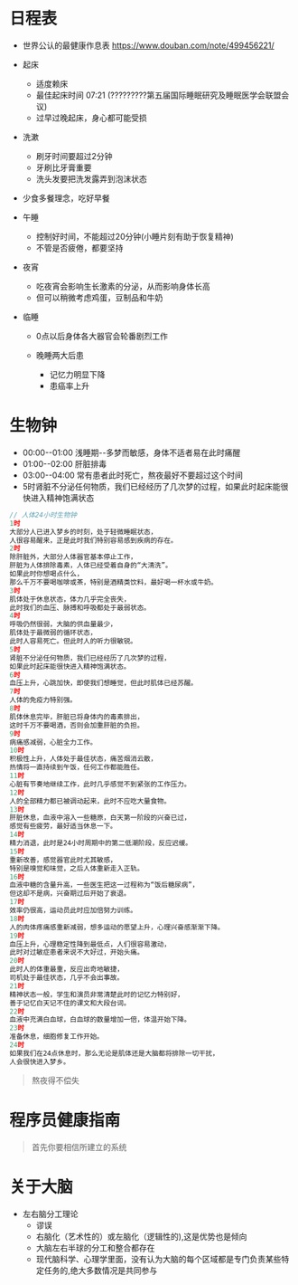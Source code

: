 # 日程表

- 世界公认的最健康作息表 <https://www.douban.com/note/499456221/>
- 起床

  - 适度赖床
  - 最佳起床时间 07:21 (?????????第五届国际睡眠研究及睡眠医学会联盟会议)
  - 过早过晚起床，身心都可能受损

- 洗漱

  - 刷牙时间要超过2分钟
  - 牙刷比牙膏重要
  - 洗头发要把洗发露弄到泡沫状态

- 少食多餐理念，吃好早餐

- 午睡

  - 控制好时间，不能超过20分钟(小睡片刻有助于恢复精神)
  - 不管是否疲倦，都要坚持

- 夜宵

  - 吃夜宵会影响生长激素的分泌，从而影响身体长高
  - 但可以稍微考虑鸡蛋，豆制品和牛奶

- 临睡

  - 0点以后身体各大器官会轮番剧烈工作
  - 晚睡两大后患

    - 记忆力明显下降
    - 患癌率上升

# 生物钟

- 00:00--01:00 浅睡期--多梦而敏感，身体不适者易在此时痛醒
- 01:00--02:00 肝脏排毒
- 03:00--04:00 常有患者此时死亡，熬夜最好不要超过这个时间
- 5时肾脏不分泌任何物质，我们已经经历了几次梦的过程，如果此时起床能很快进入精神饱满状态

```javascript
// 人体24小时生物钟
1时
大部分人已进入梦乡的时刻，处于轻微睡眠状态，
人很容易醒来，正是此时我们特别容易感到疾病的存在。
2时
除肝脏外，大部分人体器官基本停止工作，
肝脏为人体排除毒素，人体已经受着自身的“大清洗”。
如果此时你想喝点什么，
那么千万不要喝咖啡或茶，特别是酒精类饮料，最好喝一杯水或牛奶。
3时
肌体处于休息状态，体力几乎完全丧失，
此时我们的血压、脉搏和呼吸都处于最弱状态。
4时
呼吸仍然很弱，大脑的供血量最少，
肌体处于最微弱的循环状态，
此时人容易死亡。但此时人的听力很敏锐。
5时
肾脏不分泌任何物质，我们已经经历了几次梦的过程，
如果此时起床能很快进入精神饱满状态。
6时
血压上升，心跳加快，即使我们想睡觉，但此时肌体已经苏醒。
7时
人体的免疫力特别强。
8时
肌体休息完毕，肝脏已将身体内的毒素排出，
这时千万不要喝酒，否则会加重肝脏的负担。
9时
病痛感减弱，心脏全力工作。
10时
积极性上升，人体处于最佳状态，痛苦烟消云散，
热情将一直持续到午饭，任何工作都能胜任。
11时
心脏有节奏地继续工作，此时几乎感觉不到紧张的工作压力。
12时
人的全部精力都已被调动起来，此时不应吃大量食物。
13时
肝脏休息，血液中溶入一些糖原，白天第一阶段的兴奋已过，
感觉有些疲劳，最好适当休息一下。
14时
精力消退，此时是24小时周期中的第二低潮阶段，反应迟缓。
15时
重新改善，感觉器官此时尤其敏感，
特别是嗅觉和味觉，之后人体重新走入正轨。
16时
血液中糖的含量升高，一些医生把这一过程称为“饭后糖尿病”，
但这却不是病，兴奋期过后开始了衰退。
17时
效率仍很高，运动员此时应加倍努力训练。
18时
人的肉体疼痛感重新减弱，想多运动的愿望上升，心理兴奋感渐渐下降。
19时
血压上升，心理稳定性降到最低点，人们很容易激动，
此时对过敏症患者来说不大好过，开始头痛。
20时
此时人的体重最重，反应出奇地敏捷，
司机处于最佳状态，几乎不会出事故。
21时
精神状态一般，学生和演员非常清楚此时的记忆力特别好，
善于记忆白天记不住的课文和大段台词。
22时
血液中充满白血球，白血球的数量增加一倍，体温开始下降。
23时
准备休息，细胞修复工作开始。
24时
如果我们在24点休息时，那么无论是肌体还是大脑都将排除一切干扰，
人会很快进入梦乡。
```

> 熬夜得不偿失

# 程序员健康指南

> 首先你要相信所建立的系统

# 关于大脑

- 左右脑分工理论
  - 谬误
  - 右脑化（艺术性的）或左脑化（逻辑性的),这是优势也是倾向
  - 大脑左右半球的分工和整合都存在
  - 现代脑科学、心理学里面，没有认为大脑的每个区域都是专门负责某些特定任务的,绝大多数情况是共同参与
